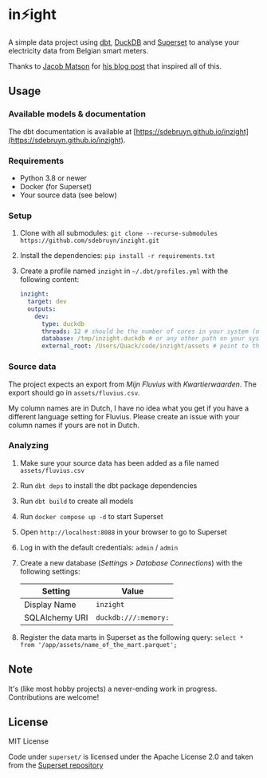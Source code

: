 # in⚡️ight

A simple data project using [dbt](https://getdbt.com), [DuckDB](https://duckdb.org/) and [Superset](https://superset.apache.org/) to analyse your electricity data from Belgian smart meters.

Thanks to [Jacob Matson](https://github.com/matsonj) for [his blog post](https://www.dataduel.co/modern-data-stack-in-a-box-with-duckdb/) that inspired all of this.

## Usage

### Available models & documentation

The dbt documentation is available at [https://sdebruyn.github.io/inzight](https://sdebruyn.github.io/inzight).

### Requirements

* Python 3.8 or newer
* Docker (for Superset)
* Your source data (see below)

### Setup

1. Clone with all submodules: `git clone --recurse-submodules https://github.com/sdebruyn/inzight.git`
1. Install the dependencies: `pip install -r requirements.txt`
1. Create a profile named `inzight` in `~/.dbt/profiles.yml` with the following content:

    ```yaml
    inzight:
      target: dev
      outputs:
        dev:
          type: duckdb
          threads: 12 # should be the number of cores in your system (or double if you have hyperthreading)
          database: /tmp/inzight.duckdb # or any other path on your system
          external_root: /Users/Quack/code/inzight/assets # point to the assets folder in this repo
    ```

### Source data

The project expects an export from *Mijn Fluvius* with *Kwartierwaarden*. The export should go in `assets/fluvius.csv`.

My column names are in Dutch, I have no idea what you get if you have a different language setting for Fluvius. Please create an issue with your column names if yours are not in Dutch.

### Analyzing

1. Make sure your source data has been added as a file named `assets/fluvius.csv`
1. Run `dbt deps` to install the dbt package dependencies
1. Run `dbt build` to create all models
1. Run `docker compose up -d` to start Superset
1. Open `http://localhost:8088` in your browser to go to Superset
1. Log in with the default credentials: `admin` / `admin`
1. Create a new database (*Settings > Database Connections*) with the following settings:

    | Setting | Value |
    | --- | --- |
    | Display Name | `inzight` |
    | SQLAlchemy URI | `duckdb:///:memory:` |
1. Register the data marts in Superset as the following query: `select * from '/app/assets/name_of_the_mart.parquet';`

## Note

It's (like most hobby projects) a never-ending work in progress. Contributions are welcome!

## License

MIT License

Code under `superset/` is licensed under the Apache License 2.0 and taken from the [Superset repository](https://github.com/apache/superset)
